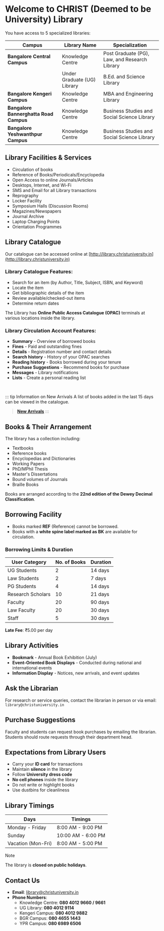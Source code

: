 # Welcome to CHRIST (Deemed to be University) Library

You have access to 5 specialized libraries:


| **Campus**                          | **Library Name**               | **Specialization**                              |
|-------------------------------------|--------------------------------|------------------------------------------------|
| **Bangalore Central Campus**        | Knowledge Centre               | Post Graduate (PG), Law, and Research Library  |
|                                     | Under Graduate (UG) Library    | B.Ed. and Science Library                      |
| **Bangalore Kengeri Campus**        | Knowledge Centre               | MBA and Engineering Library                    |
| **Bangalore Bannerghatta Road Campus** | Knowledge Centre            | Business Studies and Social Science Library    |
| **Bangalore Yeshwanthpur Campus**   | Knowledge Centre               | Business Studies and Social Science Library    |


## Library Facilities & Services
- Circulation of books
- Reference of Books/Periodicals/Encyclopedia
- Open Access to online Journals/Articles
- Desktops, Internet, and Wi-Fi
- SMS and Email for all Library transactions
- Reprography
- Locker Facility
- Symposium Halls (Discussion Rooms)
- Magazines/Newspapers
- Journal Archive
- Laptop Charging Points
- Orientation Programmes

## Library Catalogue
Our catalogue can be accessed online at [http://library.christuniversity.in](http://library.christuniversity.in)

### Library Catalogue Features:
- Search for an item (by Author, Title, Subject, ISBN, and Keyword)
- Locate the item
- Get bibliographic details of the item
- Review available/checked-out items
- Determine return dates

The Library has **Online Public Access Catalogue (OPAC)** terminals at various locations inside the library.


### Library Circulation Account Features:
- **Summary** - Overview of borrowed books
- **Fines** - Paid and outstanding fines
- **Details** - Registration number and contact details
- **Search history** - History of your OPAC searches
- **Reading history** - Books borrowed during your tenure
- **Purchase Suggestions** - Recommend books for purchase
- **Messages** - Library notifications
- **Lists** - Create a personal reading list

<br>

::: tip Information on New Arrivals
A list of books added in the last 15 days can be viewed in the catalogue.
>  **[New Arrivals](https://library.christuniversity.in/upcoming/kelibrary.php#)**
:::

## Books & Their Arrangement
The library has a collection including:
- Textbooks
- Reference books
- Encyclopedias and Dictionaries
- Working Papers
- PhD/MPhil Thesis
- Master's Dissertations
- Bound volumes of Journals
- Braille Books

Books are arranged according to the **22nd edition of the Dewey Decimal Classification**.


## Borrowing Facility
- Books marked **REF** (Reference) cannot be borrowed.
- Books with a **white spine label marked as BK** are available for circulation.

### Borrowing Limits & Duration
| User Category         | No. of Books | Duration |
|----------------------|------------|---------|
| UG Students         | 2          | 14 days |
| Law Students       | 2          | 7 days  |
| PG Students        | 4          | 14 days |
| Research Scholars  | 10         | 21 days |
| Faculty            | 20         | 90 days |
| Law Faculty        | 20         | 30 days |
| Staff              | 5          | 30 days |

**Late Fee**: ₹5.00 per day

## Library Activities
- **Bookmark** - Annual Book Exhibition (July)
- **Event-Oriented Book Displays** - Conducted during national and international events
- **Information Display** - Notices, new arrivals, and event updates

## Ask the Librarian
For research or service queries, contact the librarian in person or via email: `library@christuniversity.in`

## Purchase Suggestions
Faculty and students can request book purchases by emailing the librarian. Students should route requests through their department head.

## Expectations from Library Users
- Carry your **ID card** for transactions
- Maintain **silence** in the library
- Follow **University dress code**
- **No cell phones** inside the library
- Do not write or highlight books
- Use dustbins for cleanliness


## Library Timings
| Days                  | Timings       |
|----------------------|--------------|
| Monday - Friday  | 8:00 AM - 9:00 PM |
| Sunday             | 10:00 AM - 6:00 PM |
| Vacation (Mon-Fri)  | 8:00 AM - 5:00 PM |


> [!NOTE]
> The library is **closed on public holidays**.


## Contact Us
- **Email**: [library@christuniversity.in](mailto:library@christuniversity.in)
- **Phone Numbers**:
  - Knowledge Centre: **080 4012 9660 / 9661**
  - UG Library: **080 4012 9114**
  - Kengeri Campus: **080 4012 9882**
  - BGR Campus: **080 4655 1443**
  - YPR Campus: **080 6989 6506**


